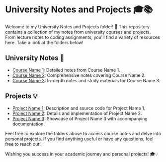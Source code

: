 # University Notes and Projects 🎓📚

Welcome to my University Notes and Projects folder! 🌟 This repository contains a collection of my notes from university courses and projects. From lecture notes to coding assignments, you'll find a variety of resources here. Take a look at the folders below!

## University Notes 📝

- [Course Name 1](/university-notes/course-name-1): Detailed notes from Course Name 1.
- [Course Name 2](/university-notes/course-name-2): Comprehensive notes covering Course Name 2.
- [Course Name 3](/university-notes/course-name-3): In-depth notes and study materials for Course Name 3.

## Projects 💡

- [Project Name 1](/personal-projects/project-name-1): Description and source code for Project Name 1.
- [Project Name 2](/personal-projects/project-name-2): Details and implementation of Project Name 2.
- [Project Name 3](/personal-projects/project-name-3): Showcase of Project Name 3 with accompanying documentation.

Feel free to explore the folders above to access course notes and delve into personal projects. If you find anything useful or have any questions, feel free to reach out!

Wishing you success in your academic journey and personal projects! 🎓💡
